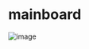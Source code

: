 # mainboard

![image](https://github.com/michal95pl/ULP/assets/85219287/b2996830-f2a0-46e9-b7ec-c99e1ec4ff57)
